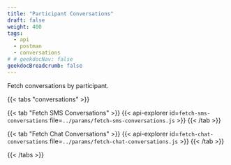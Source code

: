 ```yaml
---
title: "Participant Conversations"
draft: false
weight: 400
tags:
  - api
  - postman
  - conversations
# # geekdocNav: false
geekdocBreadcrumb: false
---
```


Fetch conversations by participant.

{{< tabs "conversations" >}}

{{< tab "Fetch SMS Conversations" >}}
{{< api-explorer id=`fetch-sms-conversations` file=`../params/fetch-sms-conversations.js` >}}
{{< /tab >}}

{{< tab "Fetch Chat Conversations" >}}
{{< api-explorer id=`fetch-chat-conversations` file=`../params/fetch-chat-conversations.js` >}}
{{< /tab >}}

{{< /tabs >}}
